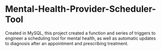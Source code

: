 # Mental-Health-Provider-Scheduler-Tool
Created in MySQL, this project created a function and series of triggers to engineer a scheduling tool for mental health, as well as automatic updates to diagnosis after an appointment and prescribing treatment.
